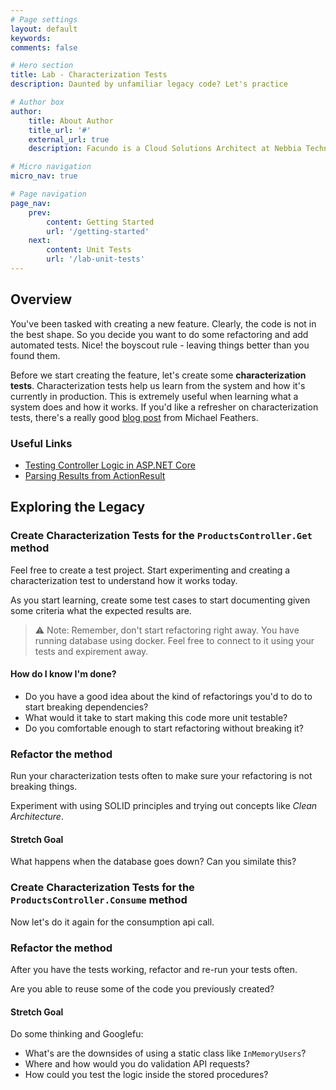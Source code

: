 ```yaml
---
# Page settings
layout: default
keywords:
comments: false

# Hero section
title: Lab - Characterization Tests
description: Daunted by unfamiliar legacy code? Let's practice

# Author box
author:
    title: About Author
    title_url: '#'
    external_url: true
    description: Facundo is a Cloud Solutions Architect at Nebbia Technology. He enjoys helping clients with architecture, containers/orchestration, and stream lining development processes.

# Micro navigation
micro_nav: true

# Page navigation
page_nav:
    prev:
        content: Getting Started
        url: '/getting-started'
    next:
        content: Unit Tests
        url: '/lab-unit-tests'
---
```


## Overview

You've been tasked with creating a new feature. Clearly, the code is not in the best shape. So you decide you want to do some refactoring and add automated tests. Nice! the boyscout rule - leaving things better than you found them.

Before we start creating the feature, let's create some **characterization tests**. Characterization tests help us learn from the system and how it's currently in production. This is extremely useful when learning what a system does and how it works. If you'd like a refresher on characterization tests, there's a really good [blog post](https://michaelfeathers.silvrback.com/characterization-testing) from Michael Feathers.

### Useful Links

- [Testing Controller Logic in ASP.NET Core](https://docs.microsoft.com/en-us/aspnet/core/mvc/controllers/testing?view=aspnetcore-2.2)
- [Parsing Results from ActionResult](https://stackoverflow.com/a/51489502)

## Exploring the Legacy

### Create Characterization Tests for the `ProductsController.Get` method

Feel free to create a test project. Start experimenting and creating a characterization test to understand how it works today.

As you start learning, create some test cases to start documenting given some criteria what the expected results are.

>:warning: Note: Remember, don't start refactoring right away. You have running database using docker. Feel free to connect to it using your tests and expirement away.

#### How do I know I'm done?

- Do you have a good idea about the kind of refactorings you'd to do to start breaking dependencies?
- What would it take to start making this code more unit testable?
- Do you comfortable enough to start refactoring without breaking it?

### Refactor the method

Run your characterization tests often to make sure your refactoring is not breaking things.

Experiment with using SOLID principles and trying out concepts like _Clean Architecture_.

#### Stretch Goal 

What happens when the database goes down? Can you similate this?

### Create Characterization Tests for the `ProductsController.Consume` method

Now let's do it again for the consumption api call.

### Refactor the method

After you have the tests working, refactor and re-run your tests often.

Are you able to reuse some of the code you previously created?

#### Stretch Goal 

Do some thinking and Googlefu:

- What's are the downsides of using a static class like `InMemoryUsers`?
- Where and how would you do validation API requests? 
- How could you test the logic inside the stored procedures?

